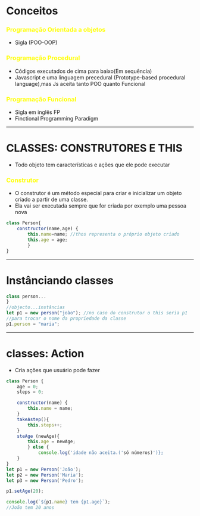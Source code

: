 # Conceitos
### <span style="color:yellow">Programação Orientada a objetos</span>
- Sigla (POO-OOP)

### <span style="color:yellow">Programação Procedural</span>
- Códigos executados de cima para baixo(Em sequência)
- Javascript e uma linguagem precedural (Prototype-based procedural language),mas Js aceita tanto POO quanto Funcional

### <span style="color:yellow">Programação Funcional</span>
- Sigla em inglês FP
- Finctional Programming Paradigm
---
# CLASSES: CONSTRUTORES E THIS
-  Todo objeto tem características e ações que ele pode executar
### <span style="color:yellow">Construtor</span>
- O construtor é um método especial para criar e inicializar um objeto criado a partir de uma classe.
- Ela vai ser executada sempre que for criada por exemplo uma pessoa nova
```js
class Person{
	constructor(name,age) {
		this.name=name; //thos representa o próprio objeto criado
		this.age = age;
		}
}
```
---
# Instânciando classes
```js
class person...
}
//objecto...instâncias
let p1 = new person("joào"); //no caso do construtor o this seria p1
//para trocar o nome da propriedade da classe
p1.person = "maria";

```
---
# classes: Action
- Cria ações que usuário pode fazer
```js
class Person {
	age = 0;
	steps = 0;

	constructor(name) {
		this.name = name;
	}
	takeAstep(){
		this.steps++;
	}
	steAge (newAge){
		this.age = newAge;
		} else {
			console.log('idade não aceita.('só números)')};
	}
}
let p1 = new Person('João');
let p2 = new Person('Maria');
let p3 = new Person('Pedro');

p1.setAge(20);

console.log(`${p1.name} tem {p1.age}`);
//João tem 20 anos
```
